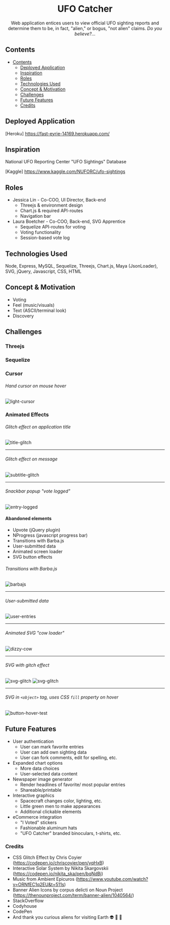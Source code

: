 <!-- Application Name -->
<h1 align="center">UFO Catcher</h1>

<!-- App Description -->
<div align="center">Web application entices users to view official UFO sighting reports and determine them to be, in fact, "alien," or bogus, "not alien" claims. <em>Do you believe?...</em></div>


## Contents
  - [Contents](#contents)
    - [Deployed Application](#deployed-application)
    - [Inspiration](#inspiration)
    - [Roles](#roles)
    - [Technologies Used](#technologies-used)
    - [Concept & Motivation](#concept-motivation)
    - [Challenges](#challenges)
    - [Future Features](#future-features)
    - [Credits](#credits)



## Deployed Application
[Heroku] https://fast-eyrie-14169.herokuapp.com/



## Inspiration
National UFO Reporting Center "UFO Sightings" Database

[Kaggle] https://www.kaggle.com/NUFORC/ufo-sightings



## Roles
  * Jessica Lin - Co-COO, UI Director, Back-end
    * Threejs & environment design
    * Chart.js & required API-routes
    * Navigation bar
  * Laura Boetcher - Co-COO, Back-end, SVG Apprentice
    * Sequelize API-routes for voting
    * Voting functionality
    * Session-based vote log



## Technologies Used
  Node, Express, MySQL, Sequelize, Threejs, Chart.js, Maya (JsonLoader), SVG, jQuery, Javascript, CSS, HTML



## Concept & Motivation
  * Voting
    <!-- * Laura -->
  * Feel (music/visuals)
    <!-- * Jess -->
  * Text (ASCII/terminal look)
    <!-- * Laura -->
  * Discovery
    <!-- * Jess -->



## Challenges

### Threejs


### Sequelize


### Cursor
  ###### Hand cursor on mouse hover
  ![light-cursor](screenshots/light_cursor.gif)

### Animated Effects
  ###### Glitch effect on application title
  ![title-glitch](screenshots/title_glitch.gif)
  ***
  ###### Glitch effect on message
  ![subtitle-glitch](screenshots/subtitle_glitch.gif)
  ***
  ###### Snackbar popup "vote logged"
  ![entry-logged](screenshots/entry_logged.gif)



#### Abandoned elements
  * Upvote (jQuery plugin)
  * NProgress (javascript progress bar)
  * Transitions with Barba.js
  * User-submitted data
  * Animated screen loader
  * SVG button effects

  ###### Transitions with Barba.js  
  ![barbajs](screenshots/barbajs.gif)
  ***

  ###### User-submitted data
  ![user-entries](screenshots/user_entries.png)
  ***

  ###### Animated SVG "cow loader"
  ![dizzy-cow](screenshots/dizzy_cow.gif)
  ***

  ###### SVG with gitch effect
  ![svg-glitch](screenshots/alien_glitch.gif) ![svg-glitch](screenshots/notalien_glitch.gif)
  ***
  
  ###### SVG in `<object>` tag, uses CSS `fill` property on hover
  ![button-hover-test](screenshots/button_hover.gif)

  <!-- ```
  //Get element in object tag
  var a = document.getElementById("alien_nofill");
  //Get SVG element inside object tag
  var svgDoc = a.contentDocument;
  //Get SVG item by name
  var svgItem = svgDoc.getElementById("alien_nofill_item");
  //Target SVG to change fill color on hover
  $(svgItem).hover(function() {
    $(this).attr("fill", "#76ff03");
  }, function() {
    $(this).attr("fill", "#fff");
  });
  ``` -->



## Future Features
  * User authentication
    * User can mark favorite entries
    * User can add own sighting data
    * User can fork comments, edit for spelling, etc.
  * Expanded chart options
    * More data choices
    * User-selected data content
  * Newspaper image generator
    * Render headlines of favorite/ most popular entries
    * Shareable/printable
  * Interactive graphics
    * Spacecraft changes color, lighting, etc.
    * Little green men to make appearances
    * Additional clickable elements
  * eCommerce integration
    * "I Voted" stickers
    * Fashionable aluminum hats
    * "UFO Catcher" branded binoculars, t-shirts, etc.



### Credits
  * CSS Glitch Effect by Chris Coyier (https://codepen.io/chriscoyier/pen/yqHxB)
  * Interactive Solar System by  Nikita Skargovskii (https://codepen.io/nikita_ska/pen/bqNdBj)
  * Music from Ambient Epicuros (https://www.youtube.com/watch?v=ORNfEC1q2EU&t=511s)
  * Banner Alien Icons by corpus delicti on Noun Project (https://thenounproject.com/term/banner-alien/1040564/)
  * StackOverflow
  * Codyhouse
  * CodePen
  * And thank you curious aliens for visiting Earth :alien: :rocket: :stars:

